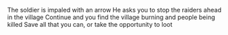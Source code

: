 The soldier is impaled with an arrow
He asks you to stop the raiders ahead in the village
Continue and you find the village burning and people being killed
Save all that you can, or take the opportunity to loot
